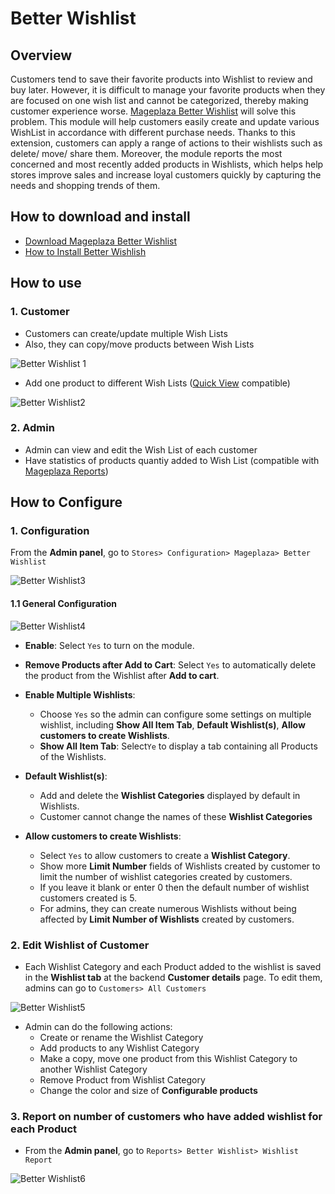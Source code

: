 # Better Wishlist 

## Overview

Customers tend to save their favorite products into Wishlist to review and buy later. However, it is difficult to manage your favorite products when they are focused on one wish list and cannot be categorized, thereby making customer experience worse. [Mageplaza Better Wishlist](https://www.mageplaza.com/magento-2-better-wishlist/) will solve this problem. This module will help customers easily create and update various WishList in accordance with different purchase needs. Thanks to this extension, customers can apply a range of actions to their wishlists such as delete/ move/ share them. Moreover, the module reports the most concerned and most recently added products in Wishlists, which helps help stores improve sales and increase loyal customers quickly by capturing the needs and shopping trends of them.


## How to download and install

- [Download Mageplaza Better Wishlist](https://www.mageplaza.com/magento-2-better-wishlist/)
- [How to Install Better Wishlish](https://www.mageplaza.com/install-magento-2-extension/)


## How to use

### 1. Customer

- Customers can create/update multiple Wish Lists
- Also, they can copy/move products between Wish Lists

![Better Wishlist 1](https://i.imgur.com/qlz28xE.png)

- Add one product to different Wish Lists ([Quick View](https://www.mageplaza.com/magento-2-quick-view/) compatible)

![Better Wishlist2](https://i.imgur.com/B6zANUh.gif)


### 2. Admin
- Admin can view and edit the Wish List of each customer
- Have statistics of products quantiy added to Wish List (compatible with [Mageplaza Reports](https://www.mageplaza.com/magento-2-reports-extension/))


## How to Configure

### 1. Configuration

From the **Admin panel**, go to `Stores> Configuration> Mageplaza> Better Wishlist`

![Better Wishlist3](https://i.imgur.com/kJcWF2q.png)

#### 1.1 General Configuration

![Better Wishlist4](https://i.imgur.com/CfrbQtF.png)


- **Enable**: Select `Yes` to turn on the module.

- **Remove Products after Add to Cart**: Select `Yes` to automatically delete the product from the Wishlist after **Add to cart**. 

- **Enable Multiple Wishlists**:
  - Choose `Yes` so the admin can configure some settings on multiple wishlist, including **Show All Item Tab**, **Default Wishlist(s)**, **Allow customers to create Wishlists**.
  - **Show All Item Tab**: Select`Ye` to display a tab containing all Products of the Wishlists.
  
- **Default Wishlist(s)**:
  - Add and delete the **Wishlist Categories** displayed by default in Wishlists.
  - Customer cannot change the names of these **Wishlist Categories**
  
- **Allow customers to create Wishlists**:
  - Select `Yes` to allow customers to create a **Wishlist Category**.
  - Show more **Limit Number** fields of Wishlists created by customer to limit the number of wishlist categories created by customers.
  - If you leave it blank or enter 0 then the default number of wishlist customers created is 5.
  - For admins, they can create numerous Wishlists without being affected by **Limit Number of Wishlists** created by customers. 

### 2. Edit Wishlist of Customer

- Each Wishlist Category and each Product added to the wishlist is saved in the **Wishlist tab** at the backend **Customer details** page. To edit them, admins can go to `Customers> All Customers` 

![Better Wishlist5](https://i.imgur.com/F74kcNw.png)

- Admin can do the following actions:
  - Create or rename the Wishlist Category
  - Add products to any Wishlist Category
  - Make a copy, move one product from this Wishlist Category to another Wishlist Category
  - Remove Product from Wishlist Category
  - Change the color and size of **Configurable products**

### 3. Report on number of customers who have added wishlist for each Product

- From the **Admin panel**, go to `Reports> Better Wishlist> Wishlist Report`

![Better Wishlist6](https://i.imgur.com/QNufVQD.png)
